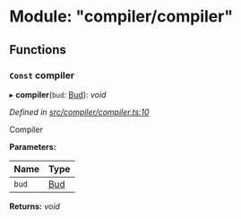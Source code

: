# Module: "compiler/compiler"

## Functions

### `Const` compiler

▸ **compiler**(`bud`: [Bud](_bud_util_types_.md#bud)): *void*

*Defined in [src/compiler/compiler.ts:10](https://github.com/roots/bud-support/blob/bd00b72/src/compiler/compiler.ts#L10)*

Compiler

**Parameters:**

Name | Type |
------ | ------ |
`bud` | [Bud](_bud_util_types_.md#bud) |

**Returns:** *void*
